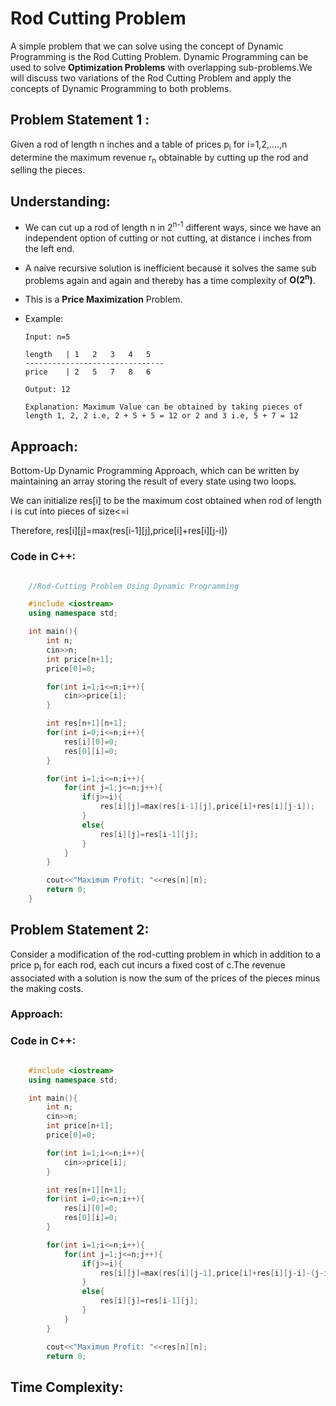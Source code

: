 # Rod Cutting Problem

A simple problem that we can solve using the concept of Dynamic Programming is the Rod Cutting Problem.
Dynamic Programming can be used to solve **Optimization Problems** with overlapping sub-problems.We will discuss two variations of the Rod Cutting Problem and apply the concepts of Dynamic Programming to both problems.

## Problem Statement 1 :

Given a rod of length n inches and a table of prices p<sub>i</sub> for i=1,2,....,n determine the maximum revenue r<sub>n</sub> obtainable by cutting up the rod and selling the pieces.

## Understanding:

- We can cut up a rod of length n in 2<sup>n-1</sup> different ways, since we have an independent option of cutting or not cutting, at distance i inches from the left end.
- A naive recursive solution is inefficient because it solves the same sub problems again and again and thereby has a time complexity of **O(2<sup>n</sup>)**.
- This is a **Price Maximization** Problem.
- Example:

  ```
  Input: n=5

  length   | 1   2   3   4   5
  -------------------------------
  price    | 2   5   7   8   6

  Output: 12

  Explanation: Maximum Value can be obtained by taking pieces of length 1, 2, 2 i.e, 2 + 5 + 5 = 12 or 2 and 3 i.e, 5 + 7 = 12

  ```

## Approach:

Bottom-Up Dynamic Programming Approach, which can be written by maintaining an array storing the result of every state using two loops.

We can initialize res[i] to be the maximum cost obtained when rod of length i is cut into pieces of size<=i

Therefore, res[i][j]=max(res[i-1][j],price[i]+res[i][j-i])

### Code in C++:

```cpp

    //Rod-Cutting Problem Using Dynamic Programming

    #include <iostream>
    using namespace std;

    int main(){
        int n;
        cin>>n;
        int price[n+1];
        price[0]=0;

        for(int i=1;i<=n;i++){
            cin>>price[i];
        }

        int res[n+1][n+1];
        for(int i=0;i<=n;i++){
            res[i][0]=0;
            res[0][i]=0;
        }

        for(int i=1;i<=n;i++){
            for(int j=1;j<=n;j++){
                if(j>=i){
                    res[i][j]=max(res[i-1][j],price[i]+res[i][j-i]);
                }
                else{
                    res[i][j]=res[i-1][j];
                }
            }
        }

        cout<<"Maximum Profit: "<<res[n][n];
        return 0;
    }

```

## Problem Statement 2:

Consider a modification of the rod-cutting problem in which in addition to a price p<sub>i</sub> for each rod, each cut incurs a fixed cost of c.The revenue associated with a solution is now the sum of the prices of the pieces minus the making costs.

### Approach:

### Code in C++:

```cpp

    #include <iostream>
    using namespace std;

    int main(){
        int n;
        cin>>n;
        int price[n+1];
        price[0]=0;

        for(int i=1;i<=n;i++){
            cin>>price[i];
        }

        int res[n+1][n+1];
        for(int i=0;i<=n;i++){
            res[i][0]=0;
            res[0][i]=0;
        }

        for(int i=1;i<=n;i++){
            for(int j=1;j<=n;j++){
                if(j>=i){
                    res[i][j]=max(res[i][j-1],price[i]+res[i][j-i]-(j-i)*c);
                }
                else{
                    res[i][j]=res[i-1][j];
                }
            }
        }

        cout<<"Maximum Profit: "<<res[n][n];
        return 0;

```

## Time Complexity:
